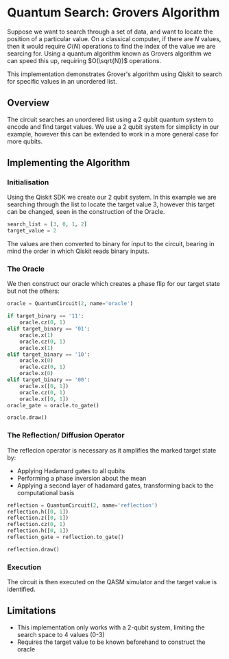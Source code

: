 # Quantum Search: Grovers Algorithm

Suppose we want to search through a set of data, and want to locate the position of a particular value. On a classical computer, if there are $N$ values, then it would require $O(N)$ operations to find the index of the value we are searcing for. Using a quantum algorithm known as Grovers algorithm we can speed this up, requiring $O(\sqrt{N})$ operations.

This implementation demonstrates Grover's algorithm using Qiskit to search for specific values in an unordered list.

## Overview

The circuit searches an unordered list using a 2 qubit quantum system to encode and find target values. We use a 2 qubit system for simplicty in our example, however this can be extended to work in a more general case for more qubits.

## Implementing the Algorithm

### Initialisation

Using the Qiskit SDK we create our 2 qubit system. In this example we are searching through the list to locate the target value 3, however this target can be changed, seen in the construction of the Oracle.

```python
search_list = [3, 0, 1, 2]
target_value = 2
```
 The values are then converted to binary for input to the circuit, bearing in mind the order in which Qiskit reads binary inputs.

 
### The Oracle

We then construct our oracle which creates a phase flip for our target state but not the others:

```python
oracle = QuantumCircuit(2, name='oracle')

if target_binary == '11':
    oracle.cz(0, 1)
elif target_binary == '01':
    oracle.x(1)
    oracle.cz(0, 1)
    oracle.x(1)
elif target_binary == '10':
    oracle.x(0)
    oracle.cz(0, 1)
    oracle.x(0)
elif target_binary == '00':
    oracle.x([0, 1])
    oracle.cz(0, 1)
    oracle.x([0, 1])
oracle_gate = oracle.to_gate()

oracle.draw()
```

### The Reflection/ Diffusion Operator

The reflecion operator is necessary as it amplifies the marked target state by:

- Applying Hadamard gates to all qubits
- Performing a phase inversion about the mean
- Applying a second layer of hadamard gates, transforming back to the computational basis

```python
reflection = QuantumCircuit(2, name='reflection')
reflection.h([0, 1])
reflection.z([0, 1])
reflection.cz(0, 1)
reflection.h([0, 1])
reflection_gate = reflection.to_gate()

reflection.draw()
```
### Execution

The circuit is then executed on the QASM simulator and the target value is identified.

## Limitations

- This implementation only works with a 2-qubit system, limiting the search space to 4 values (0-3)
- Requires the target value to be known beforehand to construct the oracle
